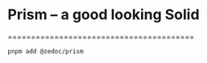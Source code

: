 # Prism – a good looking Solid
========================================

    pnpm add @zedoc/prism

